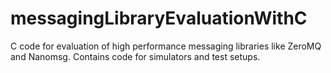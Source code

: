 messagingLibraryEvaluationWithC
===============================
C code for evaluation of high performance messaging libraries like ZeroMQ and Nanomsg. Contains code for simulators and test setups.
